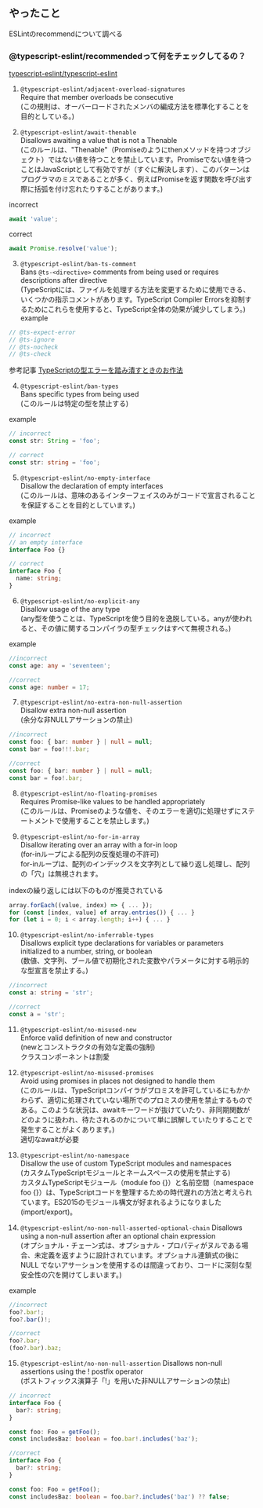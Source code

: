 ## やったこと

ESLintのrecommendについて調べる

### @typescript-eslint/recommendedって何をチェックしてるの？
[typescript-eslint/typescript-eslint](https://github.com/typescript-eslint/typescript-eslint/tree/main/packages/eslint-plugin)  

1. `@typescript-eslint/adjacent-overload-signatures`  
Require that member overloads be consecutive  
(この規則は、オーバーロードされたメンバの編成方法を標準化することを目的としている。)  

2. `@typescript-eslint/await-thenable`  
Disallows awaiting a value that is not a Thenable  
(このルールは、"Thenable"（Promiseのようにthenメソッドを持つオブジェクト）ではない値を待つことを禁止しています。Promiseでない値を待つことはJavaScriptとして有効ですが（すぐに解決します）、このパターンはプログラマのミスであることが多く、例えばPromiseを返す関数を呼び出す際に括弧を付け忘れたりすることがあります。)  

incorrect
```ts
await 'value';
```

correct
```ts
await Promise.resolve('value');
```

3. `@typescript-eslint/ban-ts-comment`  
Bans `@ts-<directive>` comments from being used or requires descriptions after directive  
(TypeScriptには、ファイルを処理する方法を変更するために使用できる、いくつかの指示コメントがあります。TypeScript Compiler Errorsを抑制するためにこれらを使用すると、TypeScript全体の効果が減少してしまう。)  
example
```ts
// @ts-expect-error
// @ts-ignore
// @ts-nocheck
// @ts-check
```
参考記事 [TypeScriptの型エラーを踏み潰すときのお作法](https://qiita.com/uhyo/items/a354d4135e3dec15d01e#%E8%89%B2%E3%80%85%E3%81%AA%E3%82%A8%E3%83%A9%E3%83%BC%E3%81%AE%E6%B6%88%E3%81%97%E6%96%B9)  

4. `@typescript-eslint/ban-types`  
Bans specific types from being used  
(このルールは特定の型を禁止する)  

example
```ts
// incorrect
const str: String = 'foo';

// correct
const str: string = 'foo';
```

5. `@typescript-eslint/no-empty-interface`  
Disallow the declaration of empty interfaces  
(このルールは、意味のあるインターフェイスのみがコードで宣言されることを保証することを目的としています。)  

example
```ts
// incorrect
// an empty interface
interface Foo {}

// correct
interface Foo {
  name: string;
}
```

6. `@typescript-eslint/no-explicit-any`  
Disallow usage of the any type  
(any型を使うことは、TypeScriptを使う目的を逸脱している。anyが使われると、その値に関するコンパイラの型チェックはすべて無視される。)  

example
```ts
//incorrect 
const age: any = 'seventeen';

//correct
const age: number = 17;
```

7. `@typescript-eslint/no-extra-non-null-assertion`  
Disallow extra non-null assertion  
(余分な非NULLアサーションの禁止)  

```ts
//incorrect
const foo: { bar: number } | null = null;
const bar = foo!!!.bar;

//correct
const foo: { bar: number } | null = null;
const bar = foo!.bar;
```

8. `@typescript-eslint/no-floating-promises`  
Requires Promise-like values to be handled appropriately  
(このルールは、Promiseのような値を、そのエラーを適切に処理せずにステートメントで使用することを禁止します。)  


9. `@typescript-eslint/no-for-in-array`  
Disallow iterating over an array with a for-in loop  
(for-inループによる配列の反復処理の不許可)  
for-inループは、配列のインデックスを文字列として繰り返し処理し、配列の「穴」は無視されます。  

indexの繰り返しには以下のものが推奨されている  
```ts
array.forEach((value, index) => { ... });
for (const [index, value] of array.entries()) { ... }
for (let i = 0; i < array.length; i++) { ... }
```

10. `@typescript-eslint/no-inferrable-types`  
Disallows explicit type declarations for variables or parameters initialized to a number, string, or boolean  
(数値、文字列、ブール値で初期化された変数やパラメータに対する明示的な型宣言を禁止する。)  

```ts
//incorrect
const a: string = 'str';

//correct
const a = 'str';
```

11. `@typescript-eslint/no-misused-new`  
Enforce valid definition of new and constructor  
(newとコンストラクタの有効な定義の強制)  
クラスコンポーネントは割愛

12. `@typescript-eslint/no-misused-promises`  
Avoid using promises in places not designed to handle them  
(このルールは、TypeScriptコンパイラがプロミスを許可しているにもかかわらず、適切に処理されていない場所でのプロミスの使用を禁止するものである。このような状況は、awaitキーワードが抜けていたり、非同期関数がどのように扱われ、待たされるのかについて単に誤解していたりすることで発生することがよくあります。)  
適切なawaitが必要  

13. `@typescript-eslint/no-namespace`  
Disallow the use of custom TypeScript modules and namespaces  
(カスタムTypeScriptモジュールとネームスペースの使用を禁止する)  
カスタムTypeScriptモジュール（module foo {}）と名前空間（namespace foo {}）は、TypeScriptコードを整理するための時代遅れの方法と考えられています。ES2015のモジュール構文が好まれるようになりました(import/export)。  

14. `@typescript-eslint/no-non-null-asserted-optional-chain`
Disallows using a non-null assertion after an optional chain expression  
(オプショナル・チェーン式は、オプショナル・プロパティがヌルである場合、未定義を返すように設計されています。オプショナル連鎖式の後に NULL でないアサーションを使用するのは間違っており、コードに深刻な型安全性の穴を開けてしまいます。)  

example
```ts
//incorrect
foo?.bar!;
foo?.bar()!;

//correct
foo?.bar;
(foo?.bar).baz;
```

15. `@typescript-eslint/no-non-null-assertion`
Disallows non-null assertions using the ! postfix operator  
(ポストフィックス演算子「!」を用いた非NULLアサーションの禁止)  

```ts
// incorrect
interface Foo {
  bar?: string;
}

const foo: Foo = getFoo();
const includesBaz: boolean = foo.bar!.includes('baz');

//correct
interface Foo {
  bar?: string;
}

const foo: Foo = getFoo();
const includesBaz: boolean = foo.bar?.includes('baz') ?? false;
```









